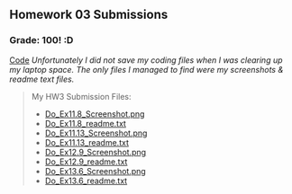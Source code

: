 ## Homework 03 Submissions 

### Grade: 100! :D 


[Code](https://github.com/odnaiviv/CSC-4360/tree/main/Homeworks/03) 
*Unfortunately I did not save my coding files when I was clearing up my laptop space. The only files I managed to find were my screenshots & readme text files.* 


>My HW3 Submission Files: 
>* [Do_Ex11.8_Screenshot.png](https://github.com/odnaiviv/CSC-4360/blob/main/Homeworks/03/11.8/Do_Ex11.8_Screenshot.png) 
>* [Do_Ex11.8_readme.txt](https://github.com/odnaiviv/CSC-4360/blob/main/Homeworks/03/11.8/Do_Ex11.8_readme.txt) 
>* [Do_Ex11.13_Screenshot.png](https://github.com/odnaiviv/CSC-4360/blob/main/Homeworks/03/11.13/Do_Ex11.13_Screenshot.png) 
>* [Do_Ex11.13_readme.txt](https://github.com/odnaiviv/CSC-4360/blob/main/Homeworks/03/11.13/Do_Ex11.13_readme.txt) 
>* [Do_Ex12.9_Screenshot.png](https://github.com/odnaiviv/CSC-4360/blob/main/Homeworks/03/12.9/Do_Ex12.9_Screenshot.png) 
>* [Do_Ex12.9_readme.txt](https://github.com/odnaiviv/CSC-4360/blob/main/Homeworks/03/12.9/Do_Ex12.9_readme.txt) 
>* [Do_Ex13.6_Screenshot.png](https://github.com/odnaiviv/CSC-4360/blob/main/Homeworks/03/13.6/Do_Ex13.6_Screenshot.png) 
>* [Do_Ex13.6_readme.txt](https://github.com/odnaiviv/CSC-4360/blob/main/Homeworks/03/13.6/Do_Ex13.6_readme.txt) 

